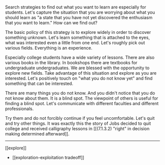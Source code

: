
Search strategies to find out what you want to learn are especially for students. Let's capture the situation that you are worrying about what you should learn as "a state that you have not yet discovered the enthusiasm that you want to learn." How can we find out?

The basic policy of this strategy is to explore widely in order to discover something unknown. Let's learn something that is attached to the eyes, what was interested even a little from one end. Let's roughly pick out various fields. Everything is an experience.

Especially college students have a wide variety of lessons. There are also various books in the library. In bookshops there are textbooks for undergraduate undergraduates. We are blessed with the opportunity to explore new fields. Take advantage of this situation and explore as you are interested. Let's positively touch on "what you do not know yet" and find something that can be interested.

There are many things you do not know. And you didn't notice that you do not know about them. It is a blind spot.
The viewpoint of others is useful for finding a blind spot. Let's communicate with different faculties and different professionals.

Try them and do not forcibly continue if you feel uncomfortable. Let's quit and try other things. It was exactly this the story of Jobs decided to quit college and received calligraphy lessons in [[(7.1.3.2) "right" in decision making determined afterward]].

---
[[explore]]
- [[exploration-exploitation tradeoff]]

